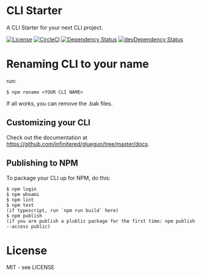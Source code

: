 # CLI Starter

A CLI Starter for your next CLI project.

[![License](https://img.shields.io/github/license/lenneTech/cli-starter)](/LICENSE) [![CircleCI](https://circleci.com/gh/lenneTech/cli-starter/tree/master.svg?style=shield)](https://circleci.com/gh/lenneTech/cli-starter/tree/master)
[![Dependency Status](https://david-dm.org/lenneTech/cli-starter.svg)](https://david-dm.org/lenneTech/cli-starter) [![devDependency Status](https://david-dm.org/lenneTech/cli-starter/dev-status.svg)](https://david-dm.org/lenneTech/cli-starter?type=dev)

<!--
[![GitHub forks](https://img.shields.io/github/forks/lenneTech/cli-starter)](https://github.com/lenneTech/cli-starter/fork) [![GitHub stars](https://img.shields.io/github/stars/lenneTech/cli-starter)](https://github.com/lenneTech/cli-starter)
-->

# Renaming CLI to your name

run:

```shell
$ npm rename <YOUR CLI NAME>
```

If all works, you can remove the .bak files.

## Customizing your CLI

Check out the documentation at https://github.com/infinitered/gluegun/tree/master/docs.

## Publishing to NPM

To package your CLI up for NPM, do this:

```shell
$ npm login
$ npm whoami
$ npm lint
$ npm test
(if typescript, run `npm run build` here)
$ npm publish
(if you are publish a plublic package for the first time: npm publish --access public)
```

# License

MIT - see LICENSE

